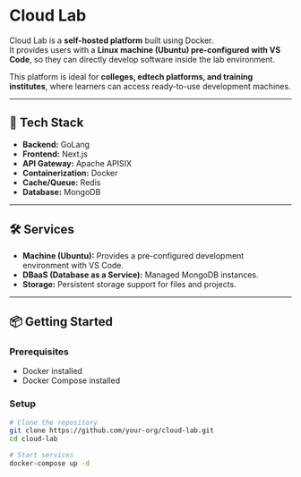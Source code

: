 # Cloud Lab  

Cloud Lab is a **self-hosted platform** built using Docker.  
It provides users with a **Linux machine (Ubuntu) pre-configured with VS Code**, so they can directly develop software inside the lab environment.  

This platform is ideal for **colleges, edtech platforms, and training institutes**, where learners can access ready-to-use development machines.  

---

## 🚀 Tech Stack  
- **Backend:** GoLang  
- **Frontend:** Next.js  
- **API Gateway:** Apache APISIX  
- **Containerization:** Docker  
- **Cache/Queue:** Redis  
- **Database:** MongoDB  

---

## 🛠️ Services  
- **Machine (Ubuntu):** Provides a pre-configured development environment with VS Code.  
- **DBaaS (Database as a Service):** Managed MongoDB instances.  
- **Storage:** Persistent storage support for files and projects.  

---

## 📦 Getting Started  

### Prerequisites  
- Docker installed  
- Docker Compose installed  

### Setup  

```bash
# Clone the repository
git clone https://github.com/your-org/cloud-lab.git
cd cloud-lab

# Start services
docker-compose up -d

